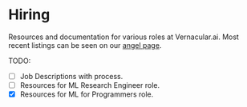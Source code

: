 # Hiring

Resources and documentation for various roles at Vernacular.ai. Most recent
listings can be seen on our [angel page](https://angel.co/vernacular-ai/jobs).

TODO:
+ [ ] Job Descriptions with process.
+ [ ] Resources for ML Research Engineer role.
+ [x] Resources for ML for Programmers role.
